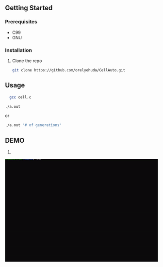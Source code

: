 
<!-- GETTING STARTED -->
## Getting Started



### Prerequisites

* C99
* GNU



### Installation

1. Clone the repo
   ```sh
   git clone https://github.com/orelyehuda/CellAuto.git
   ```

<!-- USAGE-->
## Usage
 ```sh
   gcc cell.c
```
   ```sh
   ./a.out
   ```
   or 
   
   ```sh
   ./a.out '# of generations"
   ```


## DEMO

1.
![](sample1.gif)
